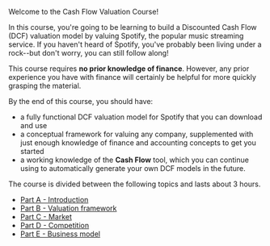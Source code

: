 Welcome to the Cash Flow Valuation Course!

In this course, you're going to be learning to build a Discounted Cash Flow (DCF) valuation model by valuing Spotify, the popular music streaming service. If you haven't heard of Spotify, you've probably been living under a rock--but don't worry, you can still follow along!

This course requires **no prior knowledge of finance**. However, any prior experience you have with finance will certainly be helpful for more quickly grasping the material. 

By the end of this course, you should have:

 - a fully functional DCF valuation model for Spotify that you can download and use
 - a conceptual framework for valuing any company, supplemented with just enough knowledge of finance and accounting concepts to get you started
 - a working knowledge of the **Cash Flow** tool, which you can continue using to automatically generate your own DCF models in the future.


The course is divided between the following topics and lasts about 3 hours.

 - [Part A - Introduction](course/a-intro-1)
 - [Part B - Valuation framework](course/b-framework-1)
 - [Part C - Market](course/c-market-1)
 - [Part D - Competition](course/d-competition-1)
 - [Part E - Business model](course/e-business-1)